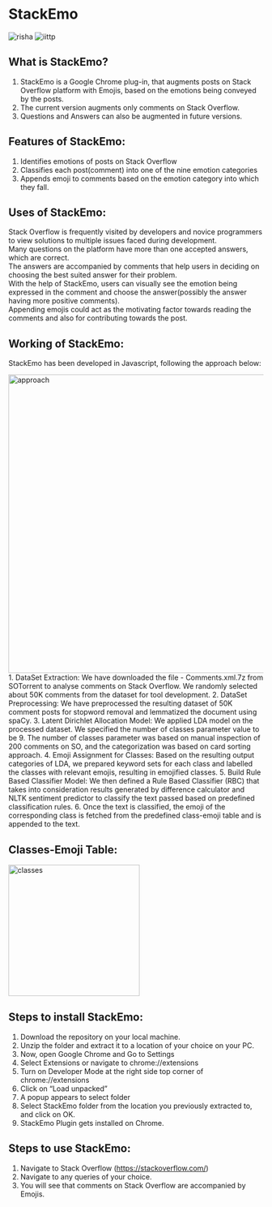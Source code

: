 # StackEmo
![risha](https://user-images.githubusercontent.com/42757231/99287545-674cf400-2860-11eb-80b6-4c0346f4a193.png)
![iittp](https://user-images.githubusercontent.com/42757231/99287625-8186d200-2860-11eb-91a4-aa69ff57d9f2.png)

## What is StackEmo?
1. StackEmo is a Google Chrome plug-in, that augments posts on Stack Overflow platform with Emojis, based on the emotions being conveyed by the posts.
2. The current version augments only comments on Stack Overflow.
3. Questions and Answers can also be augmented in future versions.

## Features of StackEmo:
1. Identifies emotions of posts on Stack Overflow
2. Classifies each post(comment) into one of the nine emotion categories
3. Appends emoji to comments based on the emotion category into which they fall.

## Uses of StackEmo:
Stack Overflow is frequently visited by developers and novice programmers to view solutions to multiple issues faced during development.  
Many questions on the platform have more than one accepted answers, which are correct.    
The answers are accompanied by comments that help users in deciding on choosing the best suited answer for their problem.    
With the help of StackEmo, users can visually see the emotion being expressed in the comment and choose the answer(possibly the answer having more positive comments).    
Appending emojis could act as the motivating factor towards reading the comments and also for contributing towards the post.    

## Working of StackEmo:
StackEmo has been developed in Javascript, following the approach below:  

<img width="589" alt="approach" src="https://user-images.githubusercontent.com/42757231/99367700-4f1cb980-28e0-11eb-85e3-bfc60c4adbd0.png">
1. DataSet Extraction: We have downloaded the file - Comments.xml.7z from SOTorrent to analyse comments on Stack Overflow. We randomly selected about 50K comments from the dataset for tool development.    
2. DataSet Preprocessing: We have preprocessed the resulting dataset of 50K comment posts for stopword removal and lemmatized the document using spaCy.  
3. Latent Dirichlet Allocation Model: We applied LDA model on the processed dataset. We specified the number of classes parameter value to be 9. The number of classes parameter was based on manual inspection of 200 comments on SO, and the categorization was based on card sorting approach.   
4. Emoji Assignment for Classes: Based on the resulting output categories of LDA, we prepared keyword sets for each class and labelled the classes with relevant emojis, resulting in emojified classes.   
5. Build Rule Based Classifier Model: We then defined a Rule Based Classifier (RBC) that takes into consideration results generated by difference calculator and NLTK sentiment predictor to classify the text passed based on predefined classification rules.  
6. Once the text is classified, the emoji of the corresponding class is fetched from the predefined class-emoji table and is appended to the text.  

## Classes-Emoji Table:
<img width="259" alt="classes" src="https://user-images.githubusercontent.com/42757231/99369355-58a72100-28e2-11eb-91e6-61f561f247fa.png">


## Steps to install StackEmo:
1. Download the repository on your local machine.  
2. Unzip the folder and extract it to a location of your choice on your PC.  
3. Now, open Google Chrome and Go to Settings  
4. Select Extensions or navigate to chrome://extensions  
5. Turn on Developer Mode at the right side top corner of chrome://extensions  
6. Click on “Load unpacked”  
7. A popup appears to select folder  
8. Select StackEmo folder from the location you previously extracted to, and click on OK.  
9. StackEmo Plugin gets installed on Chrome.  

## Steps to use StackEmo:
1. Navigate to Stack Overflow (https://stackoverflow.com/)  
2. Navigate to any queries of your choice.   
3. You will see that comments on Stack Overflow are accompanied by Emojis.  
